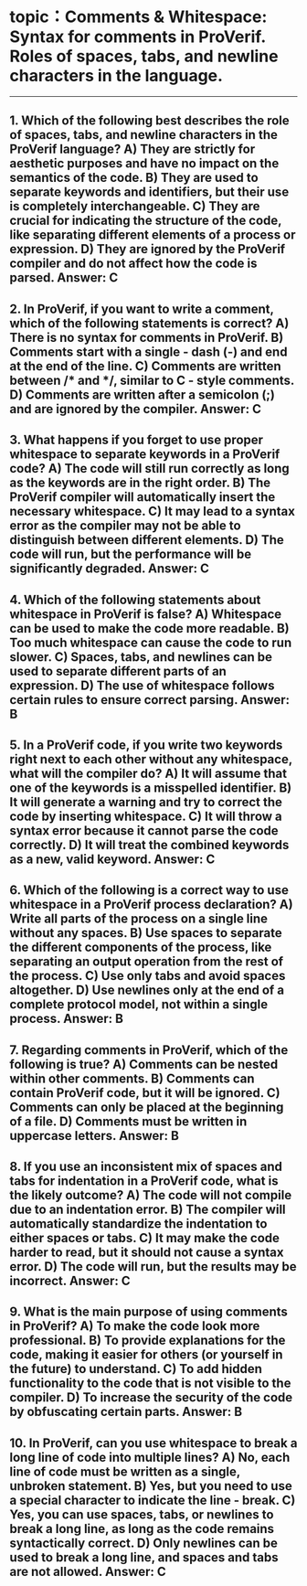 # topic：Comments & Whitespace: Syntax for comments in ProVerif. Roles of spaces, tabs, and newline characters in the language.

---
**1. Which of the following best describes the role of spaces, tabs, and newline characters in the ProVerif language?**
A) They are strictly for aesthetic purposes and have no impact on the semantics of the code.
B) They are used to separate keywords and identifiers, but their use is completely interchangeable.
C) They are crucial for indicating the structure of the code, like separating different elements of a process or expression.
D) They are ignored by the ProVerif compiler and do not affect how the code is parsed.
**Answer:** C
---
**2. In ProVerif, if you want to write a comment, which of the following statements is correct?**
A) There is no syntax for comments in ProVerif.
B) Comments start with a single - dash (-) and end at the end of the line.
C) Comments are written between /* and */, similar to C - style comments.
D) Comments are written after a semicolon (;) and are ignored by the compiler.
**Answer:** C
---
**3. What happens if you forget to use proper whitespace to separate keywords in a ProVerif code?**
A) The code will still run correctly as long as the keywords are in the right order.
B) The ProVerif compiler will automatically insert the necessary whitespace.
C) It may lead to a syntax error as the compiler may not be able to distinguish between different elements.
D) The code will run, but the performance will be significantly degraded.
**Answer:** C
---
**4. Which of the following statements about whitespace in ProVerif is false?**
A) Whitespace can be used to make the code more readable.
B) Too much whitespace can cause the code to run slower.
C) Spaces, tabs, and newlines can be used to separate different parts of an expression.
D) The use of whitespace follows certain rules to ensure correct parsing.
**Answer:** B
---
**5. In a ProVerif code, if you write two keywords right next to each other without any whitespace, what will the compiler do?**
A) It will assume that one of the keywords is a misspelled identifier.
B) It will generate a warning and try to correct the code by inserting whitespace.
C) It will throw a syntax error because it cannot parse the code correctly.
D) It will treat the combined keywords as a new, valid keyword.
**Answer:** C
---
**6. Which of the following is a correct way to use whitespace in a ProVerif process declaration?**
A) Write all parts of the process on a single line without any spaces.
B) Use spaces to separate the different components of the process, like separating an output operation from the rest of the process.
C) Use only tabs and avoid spaces altogether.
D) Use newlines only at the end of a complete protocol model, not within a single process.
**Answer:** B
---
**7. Regarding comments in ProVerif, which of the following is true?**
A) Comments can be nested within other comments.
B) Comments can contain ProVerif code, but it will be ignored.
C) Comments can only be placed at the beginning of a file.
D) Comments must be written in uppercase letters.
**Answer:** B
---
**8. If you use an inconsistent mix of spaces and tabs for indentation in a ProVerif code, what is the likely outcome?**
A) The code will not compile due to an indentation error.
B) The compiler will automatically standardize the indentation to either spaces or tabs.
C) It may make the code harder to read, but it should not cause a syntax error.
D) The code will run, but the results may be incorrect.
**Answer:** C
---
**9. What is the main purpose of using comments in ProVerif?**
A) To make the code look more professional.
B) To provide explanations for the code, making it easier for others (or yourself in the future) to understand.
C) To add hidden functionality to the code that is not visible to the compiler.
D) To increase the security of the code by obfuscating certain parts.
**Answer:** B
---
**10. In ProVerif, can you use whitespace to break a long line of code into multiple lines?**
A) No, each line of code must be written as a single, unbroken statement.
B) Yes, but you need to use a special character to indicate the line - break.
C) Yes, you can use spaces, tabs, or newlines to break a long line, as long as the code remains syntactically correct.
D) Only newlines can be used to break a long line, and spaces and tabs are not allowed.
**Answer:** C
---